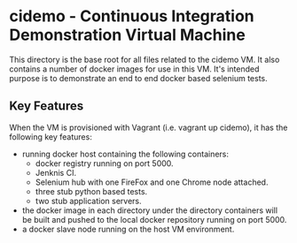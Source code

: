 # cidemo - Continuous Integration Demonstration Virtual Machine
This directory is the base root for all files related to the cidemo VM.  It also contains a number of docker images for use in this VM.  It's intended purpose is to demonstrate an end to end docker based selenium tests.  

## Key Features
When the VM is provisioned with Vagrant (i.e. vagrant up cidemo), it has the following key features:

 * running docker host containing the following containers:
 	* docker registry running on port 5000.
	* Jenknis CI.
    * Selenium hub with one FireFox and one Chrome node attached.
	* three stub python based tests.
	* two stub application servers.
 * the docker image in each directory under the directory containers will be built and pushed to the local docker repository running on port 5000.
 * a docker slave node running on the host VM environment.
